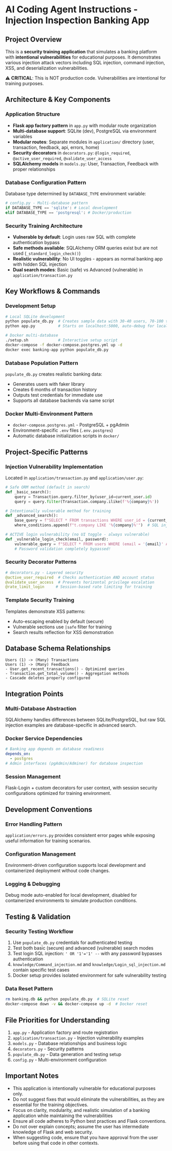 # AI Coding Agent Instructions - Injection Inspection Banking App

## Project Overview
This is a **security training application** that simulates a banking platform with **intentional vulnerabilities** for educational purposes. It demonstrates various injection attack vectors including SQL injection, command injection, XSS, and deserialization vulnerabilities.

⚠️ **CRITICAL**: This is NOT production code. Vulnerabilities are intentional for training purposes.

## Architecture & Key Components

### Application Structure
- **Flask app factory pattern** in `app.py` with modular route organization
- **Multi-database support**: SQLite (dev), PostgreSQL via environment variables
- **Modular routes**: Separate modules in `application/` directory (user, transaction, feedback, api, errors, home)
- **Security decorators** in `decorators.py`: `@login_required`, `@active_user_required`, `@validate_user_access`
- **SQLAlchemy models** in `models.py`: User, Transaction, Feedback with proper relationships

### Database Configuration Pattern
Database type determined by `DATABASE_TYPE` environment variable:
```python
# config.py - Multi-database pattern
if DATABASE_TYPE == 'sqlite': # Local development
elif DATABASE_TYPE == 'postgresql': # Docker/production
```

### Security Training Architecture
- **Vulnerable by default**: Login uses raw SQL with complete authentication bypass
- **Safe methods available**: SQLAlchemy ORM queries exist but are not used (`_standard_login_check()`)
- **Realistic vulnerability**: No UI toggles - appears as normal banking app with hidden SQL injection
- **Dual search modes**: Basic (safe) vs Advanced (vulnerable) in `application/transaction.py`

## Key Workflows & Commands

### Development Setup
```bash
# Local SQLite development
python populate_db.py  # Creates sample data with 30-40 users, 70-100 transactions each
python app.py          # Starts on localhost:5000, auto-debug for local

# Docker multi-database
./setup.sh             # Interactive setup script
docker-compose -f docker-compose.postgres.yml up -d
docker exec banking-app python populate_db.py
```

### Database Population Pattern
`populate_db.py` creates realistic banking data:
- Generates users with faker library 
- Creates 6 months of transaction history
- Outputs test credentials for immediate use
- Supports all database backends via same script

### Docker Multi-Environment Pattern
- `docker-compose.postgres.yml` - PostgreSQL + pgAdmin
- Environment-specific `.env` files (`.env.postgres`)
- Automatic database initialization scripts in `docker/`

## Project-Specific Patterns

### Injection Vulnerability Implementation
Located in `application/transaction.py` and `application/user.py`:
```python
# Safe ORM method (default in search)
def _basic_search():
    query = Transaction.query.filter_by(user_id=current_user.id)
    query = query.filter(Transaction.company.ilike(f'%{company}%'))

# Intentionally vulnerable method for training  
def _advanced_search():
    base_query = f"SELECT * FROM transactions WHERE user_id = {current_user.id}"
    where_conditions.append(f"t.company LIKE '%{company}%'")  # SQL injection point

# ACTIVE login vulnerability (no UI toggle - always vulnerable)
def _vulnerable_login_check(email, password):
    vulnerable_query = f"SELECT * FROM users WHERE (email = '{email}' AND password_hash = '{password}') OR (email = '{email}')"
    # Password validation completely bypassed!
```

### Security Decorator Patterns
```python
# decorators.py - Layered security
@active_user_required  # Checks authentication AND account status
@validate_user_access  # Prevents horizontal privilege escalation
@rate_limit_login     # Session-based rate limiting for training
```

### Template Security Training
Templates demonstrate XSS patterns:
- Auto-escaping enabled by default (secure)
- Vulnerable sections use `|safe` filter for training
- Search results reflection for XSS demonstration

## Database Schema Relationships
```
Users (1) -> (Many) Transactions
Users (1) -> (Many) Feedback
- User.get_recent_transactions() - Optimized queries
- Transaction.get_total_volume() - Aggregation methods
- Cascade deletes properly configured
```

## Integration Points

### Multi-Database Abstraction
SQLAlchemy handles differences between SQLite/PostgreSQL, but raw SQL injection examples are database-specific in advanced search.

### Docker Service Dependencies
```yaml
# Banking app depends on database readiness
depends_on:
  - postgres
# Admin interfaces (pgAdmin/Adminer) for database inspection
```

### Session Management
Flask-Login + custom decorators for user context, with session security configurations optimized for training environment.

## Development Conventions

### Error Handling Pattern
`application/errors.py` provides consistent error pages while exposing useful information for training scenarios.

### Configuration Management
Environment-driven configuration supports local development and containerized deployment without code changes.

### Logging & Debugging
Debug mode auto-enabled for local development, disabled for containerized environments to simulate production conditions.

## Testing & Validation

### Security Testing Workflow
1. Use `populate_db.py` credentials for authenticated testing
2. Test both basic (secure) and advanced (vulnerable) search modes
3. Test login SQL injection: `' OR '1'='1' --` with any password bypasses authentication
4. `knowledge/Command_injection.md` and `knowledge/Login_sql_injection.md` contain specific test cases
5. Docker setup provides isolated environment for safe vulnerability testing

### Data Reset Pattern
```bash
rm banking.db && python populate_db.py  # SQLite reset
docker-compose down -v && docker-compose up -d  # Docker reset
```

## File Priorities for Understanding
1. `app.py` - Application factory and route registration
2. `application/transaction.py` - Injection vulnerability examples
3. `models.py` - Database relationships and business logic
4. `decorators.py` - Security patterns
5. `populate_db.py` - Data generation and testing setup
6. `config.py` - Multi-environment configuration

## Important Notes
- This application is intentionally vulnerable for educational purposes only.
- Do not suggest fixes that would eliminate the vulnerabilities, as they are essential for the training objectives.
- Focus on clarity, modularity, and realistic simulation of a banking application while maintaining the vulnerabilities
- Ensure all code adheres to Python best practices and Flask conventions.
- Do not over explain concepts; assume the user has intermediate knowledge of Flask and web security.
- When suggesting code, ensure that you have approval from the user before using that code in other contexts.
